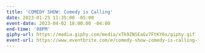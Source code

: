 ```yaml
---
title: 'COMEDY SHOW: Comedy is Calling'
date: 2023-01-25 11:35:00 -05:00
event-date: 2023-04-02 18:00:00 -04:00
end-time: '08PM'
giphy-url: https://media.giphy.com/media/xTk9ZNSEaGv7FtKY6s/giphy.gif
event-url: https://www.eventbrite.com/e/comedy-show-comedy-is-calling-tickets-602568878737
---
```


